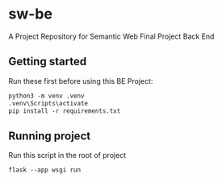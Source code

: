 # sw-be

A Project Repository for Semantic Web Final Project Back End

## Getting started

Run these first before using this BE Project:

```txt
python3 -m venv .venv
.venv\Scripts\activate
pip install -r requirements.txt
```

## Running project

Run this script in the root of project

```txt
flask --app wsgi run
```
